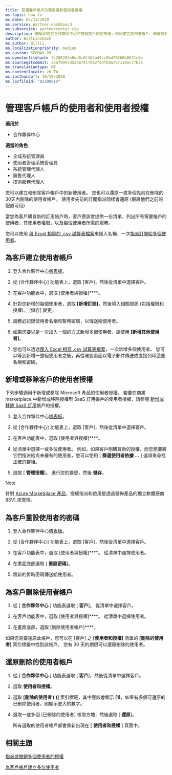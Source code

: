 ```yaml
---
title: 管理客戶帳戶的使用者和使用者授權
ms.topic: how-to
ms.date: 05/13/2020
ms.service: partner-dashboard
ms.subservice: partnercenter-csp
description: 瞭解如何在合作夥伴中心中管理客戶的使用者，例如建立使用者帳戶、新增或移除使用者授權、重設使用者密碼，以及刪除或還原使用者帳戶。
author: BillLinzbach
ms.author: BillLi
ms.localizationpriority: medium
ms.custom: SEOMAY.20
ms.openlocfilehash: fc208283e0ed8c0f164a44cc9bd70260b8671c6e
ms.sourcegitcommit: 22af0997d52a87417b62f44fb0a7d711bec77b35
ms.translationtype: MT
ms.contentlocale: zh-TW
ms.lasthandoff: 10/19/2020
ms.locfileid: "92198014"
---
```

# <a name="manage-users-and-user-licenses-for-customer-accounts"></a>管理客戶帳戶的使用者和使用者授權

**適用於**

- 合作夥伴中心

**適當的角色**

- 全域系統管理員
- 使用者管理系統管理員
- 系統管理代理人
- 銷售代理人
- 技術服務代理人

您可以建立和刪除客戶帳戶中的新使用者。 您也可以還原一或多個先前在刪除的30天內刪除的使用者帳戶。 使用者先前的訂閱指派同樣會還原 (假設他們之前的配置可用)

當您為客戶購買新的訂用帳戶時，客戶應該會提供一份清單，列出所有需要帳戶的使用者、其使用者權限，以及每位使用者所需的服務。  

您可以使用 [與 Excel 相容的 .csv 試算表檔案](adding-multiple-users-to-a-customer-account.md)來匯入名稱，一次[指派訂閱給多個使用者](bulk-license-provisioning-for-multiple-users.md)。

<a href="" id="createuseraccounts"></a>

## <a name="create-user-accounts-for-a-customer"></a>為客戶建立使用者帳戶

1. 登入合作夥伴中心[儀表板](https://partner.microsoft.com/dashboard)。

2. 從 [合作夥伴中心] 功能表上，選取 [客戶]，然後從清單中選擇客戶。

3. 在客戶功能表中，選取 [使用者與授權]****。

4. 針對您新增的每個使用者，選取 **\[新增訂閱\]**，然後填入相關資訊 (包括權限和授權)。 [儲存] 變更。

5. 請務必記錄使用者名稱和暫時密碼，以傳送給使用者。

6. 如果您要以是一次加入一個的方式新增多個使用者，請使用 **\[新增其他使用者\]**。

7. 您也可以透過[匯入 Excel 相容 .csv 試算表檔案](adding-multiple-users-to-a-customer-account.md)，一次新增多個使用者。 您可以等到新增一整組使用者之後，再從確認畫面以電子郵件傳送或直接列印這些名稱和密碼。

<a href="" id="userlicensing"></a>

## <a name="add-or-remove-user-licenses-for-a-customer"></a>新增或移除客戶的使用者授權

下列步驟適用于新增或移除 Microsoft 產品的使用者授權。 若要在商業 marketplace 中新增或移除授權型 SaaS 訂用帳戶的使用者授權，請參閱 [新增或移除 SaaS 訂用](csp-commercial-marketplace-manage.md#add-or-remove-licenses-for-a-saas-subscription)帳戶的授權。

1. 登入合作夥伴中心[儀表板](https://partner.microsoft.com/dashboard)。

2. 從 [合作夥伴中心] 功能表上，選取 [客戶]，然後從清單中選擇客戶。

3. 在客戶功能表中，選取 [使用者與授權]****。

4. 從清單中選擇一或多位使用者。 例如，如果客戶剛購買新的授權，而您想要將它們指派給尚未擁有的使用者，您可以使用 [ **篩選使用者依據 ...** ] 選項來尋找正確的群組。

5. 選取 [ **管理授權**]。 進行您的變更，然後 **儲存**。

> [!NOTE]
> 針對 [Azure Marketplace 產品](csp-commercial-marketplace-manage.md#assign-licenses-and-activate-a-subscription-on-behalf-of-a-customer)，授權指派和啟用是透過發佈產品的獨立軟體廠商 (ISV) 來管理。

<a href="" id="resetpassword"></a>

## <a name="reset-a-users-password-for-a-customer"></a>為客戶重設使用者的密碼

1. 登入合作夥伴中心[儀表板](https://partner.microsoft.com/dashboard)。

2. 從 [合作夥伴中心] 功能表上，選取 [客戶]，然後從清單中選擇客戶。

3.  在客戶功能表中，選取 [使用者與授權]****。 從清單中選擇使用者。

4.  在畫面底部選取 [ **重設密碼**]。 

5.  將新的暫時密碼傳送給使用者。

<a href="" id="deleteuseraccounts"></a>

## <a name="delete-user-accounts-for-a-customer"></a>為客戶刪除使用者帳戶

1.  從 [ **合作夥伴中心** ] 功能表選取 [ **客戶**]。 從清單中選擇客戶。

2.  在客戶功能表中，選取 [使用者與授權]****。 從清單中選擇使用者。

3.  在畫面底部，選取 [刪除使用者帳戶]****。

如果您需要還原此帳戶，您可以在 \[客戶\] 之 **\[使用者和授權\]** 清單的 **\[刪除的使用者\]** 索引標籤中找到該帳戶。 您有 30 天的期限可以還原刪除的使用者。

<a href="" id="restoreuseraccounts"></a>

## <a name="restore-deleted-user-accounts"></a>還原刪除的使用者帳戶

1.  從 [ **合作夥伴中心** ] 功能表選取 [ **客戶**]，然後從清單中選擇客戶。

2.  選取 **使用者和授權**。

3.  選取 **\[刪除的使用者 ( )\]** 索引標籤，其中應該會顯示 **(1)**，如果有多個可還原的已刪除使用者，則顯示更大的數字。

4.  選取一或多個 [已刪除的使用者] 核取方塊，然後選取 [ **還原**]。

    所有選取的使用者帳戶都會重新出現在 [ **使用者和授權** ] 頁面中。

## <a name="related-topics"></a>相關主題


[指派或撤銷多個使用者的授權](bulk-license-provisioning-for-multiple-users.md)

[為客戶帳戶建立多位使用者](adding-multiple-users-to-a-customer-account.md)
